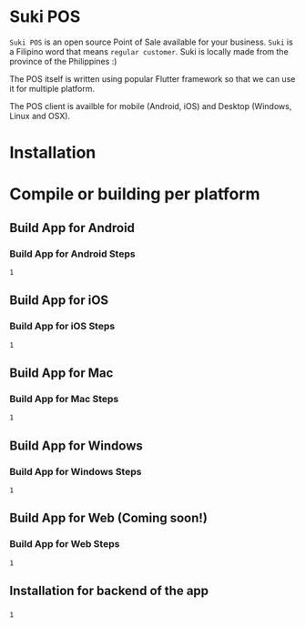 # Suki POS
`Suki POS` is an open source Point of Sale available for your business. `Suki` is a Filipino word that means `regular customer`. Suki is locally made from the province of the Philippines :)

The POS itself is written using popular Flutter framework so that we can use it for multiple platform.

The POS client is availble for mobile (Android, iOS) and Desktop (Windows, Linux and OSX).

# Installation

# Compile or building per platform

## Build App for Android

### Build App for Android Steps

`1`


## Build App for iOS

### Build App for iOS Steps

`1`


## Build App for Mac

### Build App for Mac Steps

`1`


## Build App for Windows

### Build App for Windows Steps

`1`


## Build App for Web (Coming soon!)

### Build App for Web Steps

`1`


## Installation for backend of the app

### 

`1`
